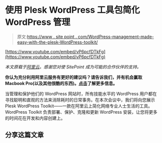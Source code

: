 # 使用 Plesk WordPress 工具包简化 WordPress 管理

> 原文:[https://www . site point . com/WordPress-management-made-easy-with-the-plesk-WordPress-toolkit/](https://www.sitepoint.com/wordpress-management-made-easy-with-the-plesk-wordpress-toolkit/)

[https://www.youtube.com/embed/vP6pcfDTkFg](https://www.youtube.com/embed/vP6pcfDTkFg)

*本文原载于[阿里云](https://resource.alibabacloud.com/webinar/live.htm?spm=a2c5p.11425181.0.0.3a3e3c86Xw8QHL&webinarId=48)。感谢您对使 SitePoint 成为可能的合作伙伴的支持。*

**你认为充分利用阿里云服务有更好的建议吗？请告诉我们，并有机会赢取 Macbook Pro(以及其他很酷的东西)。[点击](https://www.sitepoint.com/alibaba-competition)了解更多信息。**

当管理和保护他们的 WordPress 网站时，所有技能水平的 WordPress 用户都在寻找聪明和直观的方法来消除耗时的日常事务。在本次会议中，我们将向您展示 Plesk WordPress Toolkit——一款在阿里云上简化网络专业人士生活的工具。WordPress Toolkit 负责部署、保护、克隆和更新 WordPress 安装，让您将更多的时间花在开发和内容创建上。

## 分享这篇文章